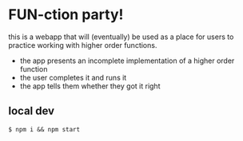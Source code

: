 # FUN-ction party!

this is a webapp that will (eventually) be used as a place for users to practice
working with higher order functions.

- the app presents an incomplete implementation of a higher order function
- the user completes it and runs it
- the app tells them whether they got it right

## local dev

```
$ npm i && npm start
```
